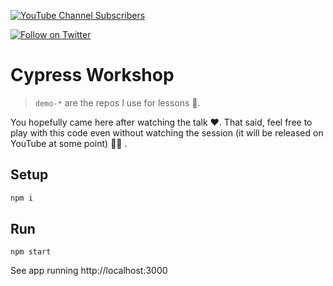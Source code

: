 [![YouTube Channel Subscribers](https://img.shields.io/youtube/channel/subscribers/UCGD_0i6L48hucTiiyhb5QzQ?style=social)](https://www.youtube.com/@basarat)

[![Follow on Twitter](https://img.shields.io/twitter/follow/basarat?style=social&logo=twitter)](https://twitter.com/basarat)

# Cypress Workshop

> `demo-*` are the repos I use for lessons 🌹.

You hopefully came here after watching the talk ❤️. That said, feel free to play with this code even without watching the session (it will be released on YouTube at some point) 👏🏻 .

## Setup 

```bash
npm i
```

## Run

```
npm start
```
See app running http://localhost:3000


